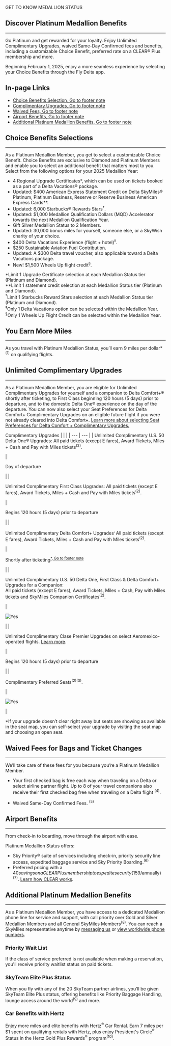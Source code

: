GET TO KNOW MEDALLION STATUS

## Discover Platinum Medallion Benefits

___

Go Platinum and get rewarded for your loyalty. Enjoy Unlimited Complimentary Upgrades, waived Same-Day Confirmed fees and benefits, including a customizable Choice Benefit, preferred rate on a CLEAR® Plus membership and more.

Beginning February 1, 2025, enjoy a more seamless experience by selecting your Choice Benefits through the Fly Delta app.

## In-page Links

-   [Choice Benefits Selection, Go to footer note](https://www.delta.com/us/en/skymiles/medallion-program/platinum-medallion-status#cb)
-   [Complimentary Upgrades, Go to footer note](https://www.delta.com/us/en/skymiles/medallion-program/platinum-medallion-status#upgrades)
-   [Waived Fees, Go to footer note](https://www.delta.com/us/en/skymiles/medallion-program/platinum-medallion-status#wf)
-   [Airport Benefits, Go to footer note](https://www.delta.com/us/en/skymiles/medallion-program/platinum-medallion-status#ab)
-   [Additional Platinum Medallion Benefits, Go to footer note](https://www.delta.com/us/en/skymiles/medallion-program/platinum-medallion-status#apmb)

## Choice Benefits Selections

___

As a Platinum Medallion Member, you get to select a customizable Choice Benefit. Choice Benefits are exclusive to Diamond and Platinum Members and enable you to select an additional benefit that matters most to you. Select from the following options for your 2025 Medallion Year:

-   4 Regional Upgrade Certificates\*, which can be used on tickets booked as a part of a Delta Vacations® package.
-   Updated: $400 American Express Statement Credit on Delta SkyMiles® Platinum, Platinum Business, Reserve or Reserve Business American Express Cards\*\*.
-   Updated: 6,000 Starbucks® Rewards Stars<sup>†</sup>.
-   Updated: $1,000 Medallion Qualification Dollars (MQD) Accelerator towards the next Medallion Qualification Year.
-   Gift Silver Medallion Status to 2 Members.
-   Updated: 30,000 bonus miles for yourself, someone else, or a SkyWish charity of your choice.
-   $400 Delta Vacations Experience (flight + hotel)<sup>‡</sup>.
-   $250 Sustainable Aviation Fuel Contribution.
-   Updated: A $300 Delta travel voucher, also applicable toward a Delta Vacations package.
-   New! $1,500 Wheels Up flight credit<sup>§</sup>.

\*Limit 1 Upgrade Certificate selection at each Medallion Status tier (Platinum and Diamond).  
\*\*Limit 1 statement credit selection at each Medallion Status tier (Platinum and Diamond).  
<sup>†</sup>Limit 1 Starbucks Reward Stars selection at each Medallion Status tier (Platinum and Diamond).  
<sup>‡</sup>Only 1 Delta Vacations option can be selected within the Medallion Year.  
<sup>§</sup>Only 1 Wheels Up Flight Credit can be selected within the Medallion Year.

## You Earn More Miles

___

As you travel with Platinum Medallion Status, you’ll earn 9 miles per dollar\* <sup>(1)</sup> on qualifying flights.

## Unlimited Complimentary Upgrades

___

As a Platinum Medallion Member, you are eligible for Unlimited Complimentary Upgrades for yourself and a companion to Delta Comfort+® shortly after ticketing, to First Class beginning 120 hours (5 days) prior to departure, and to the domestic Delta One® experience on the day of the departure. You can now also select your Seat Preferences for Delta Comfort+ Complimentary Upgrades on an eligible future flight if you were not already cleared into Delta Comfort+. [Learn more about selecting Seat Preferences for Delta Comfort + Complimentary Upgrades.](https://www.delta.com/us/en/skymiles/medallion-program/medallion-upgrades#seat-preference)

Complimentary Upgrades
|  |  |
| --- | --- |
| 
Unlimited Complimentary U.S. 50 Delta One® Upgrades: All paid tickets (except E fares), Award Tickets, Miles + Cash and Pay with Miles tickets<sup>(2)</sup>.

 | 

Day of departure

 |
| 

Unlimited Complimentary First Class Upgrades: All paid tickets (except E fares), Award Tickets, Miles + Cash and Pay with Miles tickets<sup>(2)</sup>.

 | 

Begins 120 hours (5 days) prior to departure

 |
| 

Unlimited Complimentary Delta Comfort+ Upgrades<sup>: </sup> All paid tickets (except E fares), Award Tickets, Miles + Cash and Pay with Miles tickets<sup>(2)</sup>.

 | 

Shortly after ticketing<sup><a href="https://www.delta.com/us/en/skymiles/medallion-program/platinum-medallion-status#star">*<span>, Go to footer note</span></a></sup>

 |
| 

Unlimited Complimentary U.S. 50 Delta One, First Class & Delta Comfort+ Upgrades for a Companion:  
All paid tickets (except E fares), Award Tickets, Miles + Cash, Pay with Miles tickets and SkyMiles Companion Certificates<sup>(2)</sup>.

 | 

![Yes](https://www.delta.com/content/dam/delta/SL/Upsell_PopUp_Check_icon.png)



 |
| 

Unlimited Complimentary Clase Premier Upgrades on select Aeromexico-operated flights. [Learn more](https://www.delta.com/us/en/skymiles/medallion-program/medallion-upgrades#aeromexico "Clase Premier Upgrades").

 | 

Begins 120 hours (5 days) prior to departure

 |
| 

Complimentary Preferred Seats<sup>(2)(3)</sup>.

 | 

![Yes](https://www.delta.com/content/dam/delta/SL/Upsell_PopUp_Check_icon.png)



 |

\*If your upgrade doesn’t clear right away but seats are showing as available in the seat map, you can self-select your upgrade by visiting the seat map and choosing an open seat.

## Waived Fees for Bags and Ticket Changes

___

We’ll take care of these fees for you because you’re a Platinum Medallion Member.

-   Your first checked bag is free each way when traveling on a Delta or select airline partner flight. Up to 8 of your travel companions also receive their first checked bag free when traveling on a Delta flight <sup>(4)</sup>.  
    
-   Waived Same-Day Confirmed Fees. <sup>(5)</sup>

## Airport Benefits

___

From check-in to boarding, move through the airport with ease.

Platinum Medallion Status offers:

-   Sky Priority® suite of services including check-in, priority security line access, expedited baggage service and Sky Priority Boarding.<sup>(6)</sup>
-   Preferred pricing with a $40 savings on a CLEAR Plus membership to expedite security ($159/annually)<sup>(7)</sup>. [Learn how CLEAR works](https://www.youtube.com/embed/csPOimz5FZ4).  
    

## Additional Platinum Medallion Benefits

___

As a Platinum Medallion Member, you have access to a dedicated Medallion phone line for service and support, with call priority over Gold and Silver Medallion Members and all General SkyMiles Members<sup>(8)</sup>. You can reach a SkyMiles representative anytime by [messaging us](https://www.delta.com/us/en/need-help/overview#messageUs) or [view worldwide phone numbers](https://www.delta.com/us/en/need-help/overview#contactus).

### Priority Wait List

If the class of service preferred is not available when making a reservation, you'll receive priority waitlist status on paid tickets.

### **SkyTeam Elite Plus Status** 

When you fly with any of the 20 SkyTeam partner airlines, you’ll be given SkyTeam Elite Plus status, offering benefits like Priority Baggage Handling, lounge access around the world<sup>(9)</sup> and more.

### **Car Benefits with Hertz**

Enjoy more miles and elite benefits with Hertz<sup>®</sup> Car Rental. Earn 7 miles per $1 spent on qualifying rentals with Hertz, plus enjoy President's Circle<sup>®</sup> Status in the Hertz Gold Plus Rewards<sup>®</sup> program<sup>(10)</sup>.